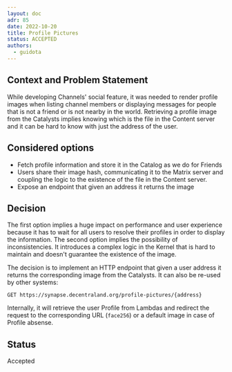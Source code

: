 ```yaml
---
layout: doc
adr: 85
date: 2022-10-20
title: Profile Pictures
status: ACCEPTED
authors:
  - guidota
---
```


## Context and Problem Statement

While developing Channels' social feature, it was needed to render profile images when listing channel members or displaying messages for people that is not a friend or is not nearby in the world.
Retrieving a profile image from the Catalysts implies knowing which is the file in the Content server and it can be hard to know with just the address of the user.

## Considered options

- Fetch profile information and store it in the Catalog as we do for Friends
- Users share their image hash, communicating it to the Matrix server and coupling the logic to the existence of the file in the Content server.
- Expose an endpoint that given an address it returns the image

## Decision

The first option implies a huge impact on performance and user experience because it has to wait for all users to resolve their profiles in order to display the information.
The second option implies the possibility of inconsistencies. It introduces a complex logic in the Kernel that is hard to maintain and doesn't guarantee the existence of the image.

The decision is to implement an HTTP endpoint that given a user address it returns the corresponding image from the Catalysts. It can also be re-used by other systems:

`GET https://synapse.decentraland.org/profile-pictures/{address}`

Internally, it will retrieve the user Profile from Lambdas and redirect the request to the corresponding URL (`face256`) or a default image in case of Profile absense.

## Status

Accepted
